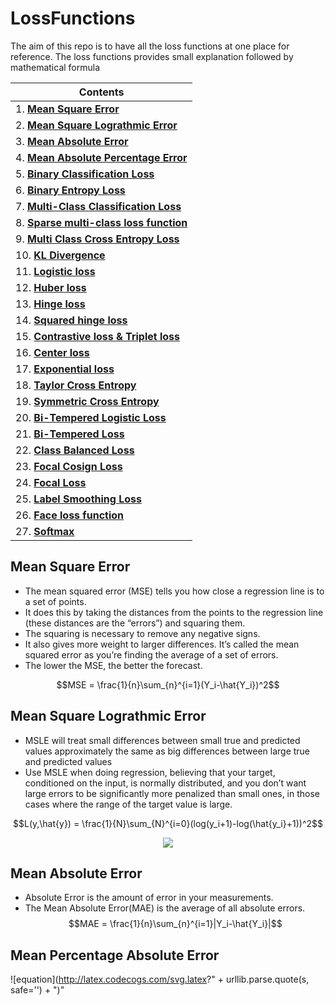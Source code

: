 # LossFunctions

The aim of this repo is to have all the loss functions at one place for reference. The loss functions provides small explanation followed by mathematical formula


| Contents|
| ---------------------- |
| 1. [**Mean Square Error**](#mean-square-error) |
| 2. [**Mean Square Lograthmic Error**](#mean-square-lograthmic-error) |
| 3. [**Mean Absolute Error**](#mean-absolute-error) |
| 4. [**Mean Absolute Percentage Error**](#mean-absolute-percentage-error) |
| 5. [**Binary Classification Loss**]() |
| 6. [**Binary Entropy Loss**]() |
| 7. [**Multi-Class Classification Loss**]() |
| 8. [**Sparse multi-class loss function**]() |
| 9. [**Multi Class Cross Entropy Loss**]() |
| 10. [**KL Divergence**]() |
| 11. [**Logistic loss**]() |
| 12. [**Huber loss**]() |
| 13. [**Hinge loss**]() |
| 14. [**Squared hinge loss**]() |
| 15. [**Contrastive loss & Triplet loss**]() |
| 16. [**Center loss**]() |
| 17. [**Exponential loss**]() |
| 18. [**Taylor Cross Entropy**]() |
| 19. [**Symmetric Cross Entropy**]() |
| 20. [**Bi-Tempered Logistic Loss**]() |
| 21. [**Bi-Tempered Loss**]() |
| 22. [**Class Balanced Loss**]() |
| 23. [**Focal Cosign Loss**]() |
| 24. [**Focal Loss**]() |
| 25. [**Label Smoothing Loss**]() |
| 26. [**Face loss function**]() |
| 27. [**Softmax**]() |



## **Mean Square Error** ##
* The mean squared error (MSE) tells you how close a regression line is to a set of points. 
* It does this by taking the distances from the points to the regression line (these distances are the “errors”) and squaring them. 
* The squaring is necessary to remove any negative signs. 
* It also gives more weight to larger differences. It’s called the mean squared error as you’re finding the average of a set of errors. 
* The lower the MSE, the better the forecast.

$$MSE = \frac{1}{n}\sum_{n}^{i=1}(Y_i-\hat{Y_i})^2$$

## **Mean Square Lograthmic Error** ##
* MSLE will treat small differences between small true and predicted values approximately the same as big differences between large true and predicted values
* Use MSLE when doing regression, believing that your target, conditioned on the input, is normally distributed, and you don’t want large errors to be significantly more penalized than small ones, in those cases where the range of the target value is large.

$$L(y,\hat{y}) = \frac{1}{N}\sum_{N}^{i=0}(log(y_i+1)-log(\hat{y_i}+1))^2$$

<p align="center">
<img src="https://latex.codecogs.com/png.latex?L(y,\hat{y})%20=%20\frac{1}{N}\sum_{N}^{i=0}(log(y_i+1)-log(\hat{y_i}+1))^2" />
</p>



## **Mean Absolute Error** ##
* Absolute Error is the amount of error in your measurements.
* The Mean Absolute Error(MAE) is the average of all absolute errors.
$$MAE = \frac{1}{n}\sum_{n}^{i=1}|Y_i-\hat{Y_i}|$$


## **Mean Percentage Absolute Error** ##
![equation](http://latex.codecogs.com/svg.latex?" + urllib.parse.quote(s, safe='') + ")"